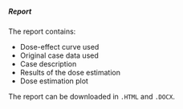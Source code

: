 ##### Report

The report contains:

- Dose-effect curve used
- Original case data used
- Case description
- Results of the dose estimation
- Dose estimation plot

The report can be downloaded in `.HTML` and `.DOCX`.
